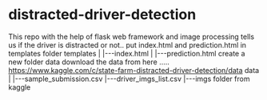 # distracted-driver-detection
This repo with the help of flask web framework and image processing tells us if the driver is distracted or not..
put index.html and prediction.html in templates folder
templates
|
|---index.html
|
|---prediction.html
create a new folder data
download the data from here .....   https://www.kaggle.com/c/state-farm-distracted-driver-detection/data
data
|
|---sample_submission.csv
|---driver_imgs_list.csv
|---imgs folder from kaggle
